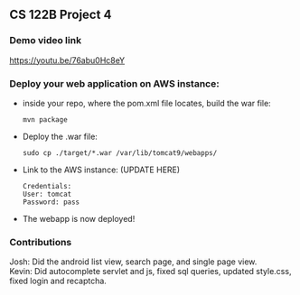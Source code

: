 ## CS 122B Project 4

### Demo video link

https://youtu.be/76abu0Hc8eY  

### Deploy your web application on AWS instance:

 -  inside your repo, where the pom.xml file locates, build the war file:
    ```
    mvn package
    ```
 -  Deploy the .war file:
    ```
    sudo cp ./target/*.war /var/lib/tomcat9/webapps/
    ```
 -  Link to the AWS instance: (UPDATE HERE)
    ```
    Credentials:
    User: tomcat
    Password: pass
    ```
 -  The webapp is now deployed!
 
### Contributions

Josh: Did the android list view, search page, and single page view.   
Kevin: Did autocomplete servlet and js, fixed sql queries, updated style.css, fixed login and recaptcha.   
